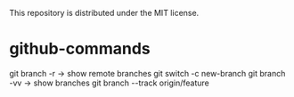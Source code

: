 This repository is distributed under the MIT license.
# github-commands

git branch -r -> show remote branches
git switch -c new-branch
git branch -vv  -> show  branches
git branch --track origin/feature